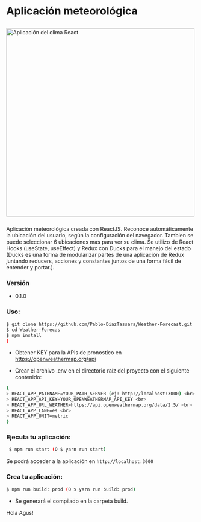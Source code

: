 # Aplicación meteorológica
<img src = "https://i.ibb.co/bz62v6X/app.png" alt = "Aplicación del clima React" style = "width: 500px; margin: 10px auto" />

Aplicación meteorológica creada con ReactJS. Reconoce automáticamente la ubicación del usuario, según la configuración del navegador. Tambien se puede seleccionar 6 ubicaciones mas para ver su clima.
Se utilizo de React Hooks (useState, useEffect) y Redux con Ducks para el manejo del estado (Ducks es una forma de modularizar partes de una aplicación de Redux juntando reducers, acciones y constantes juntos de una forma fácil de entender y portar.).

### Versión
* 0.1.0

### Uso:

```sh
$ git clone https://github.com/Pablo-DiazTassara/Weather-Forecast.git
$ cd Weather-Forecas
$ npm install
}
```

* Obtener KEY para la APIs de pronostico en https://openweathermap.org/api

* Crear el archivo .env en el directorio raíz del proyecto con el siguiente contenido:
```sh
{
> REACT_APP_PATHNAME=YOUR_PATH_SERVER (ej: http://localhost:3000) <br>
> REACT_APP_API_KEY=YOUR_OPENWEATHERMAP_API_KEY <br>
> REACT_APP_URL_WEATHER=https://api.openweathermap.org/data/2.5/ <br>
> REACT_APP_LANG=es <br>
> REACT_APP_UNIT=metric
}
```

 ### Ejecuta tu aplicación:
 
```sh
 $ npm run start (O $ yarn run start)
```
Se podrá acceder a la aplicación en `http://localhost:3000`

### Crea tu aplicación:

```sh
$ npm run build: prod (O $ yarn run build: prod)
```
* Se generará el compilado en la carpeta build.

Hola Agus!
